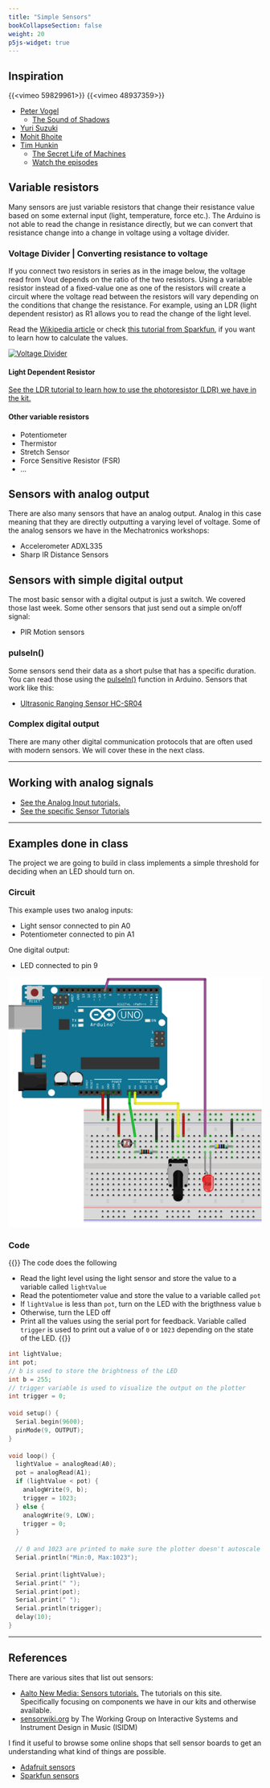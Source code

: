 ```yaml
---
title: "Simple Sensors"
bookCollapseSection: false
weight: 20
p5js-widget: true
---
```


## Inspiration

{{<vimeo 59829961>}}
{{<vimeo 48937359>}}

- [Peter Vogel](http://vogelexhibition.weebly.com/)
  - [The Sound of Shadows](https://vimeo.com/59829961)
- [Yuri Suzuki](https://www.yurisuzuki.com/)
- [Mohit Bhoite](https://www.bhoite.com/sculptures/)
- [Tim Hunkin](https://www.timhunkin.com/)
  - [The Secret Life of Machines](https://www.secretlifeofmachines.com/)
  - [Watch the episodes](https://www.exploratorium.edu/ronh/SLOM/)

## Variable resistors

Many sensors are just variable resistors that change their resistance value based on some external input (light, temperature, force etc.). The Arduino is not able to read the change in resistance directly, but we can convert that resistance change into a change in voltage using a voltage divider.

### Voltage Divider | Converting resistance to voltage

If you connect two resistors in series as in the image below, the voltage read from Vout depends on the ratio of the two resistors. Using a variable resistor instead of a fixed-value one as one of the resistors will create a circuit where the voltage read between the resistors will vary depending on the conditions that change the resistance. For example, using an LDR (light dependent resistor) as R1 allows you to read the change of the light level.

Read the [Wikipedia article](https://en.wikipedia.org/wiki/Voltage_divider) or check [this tutorial from Sparkfun](https://learn.sparkfun.com/tutorials/voltage-dividers/all), if you want to learn how to calculate the values.

[![Voltage Divider](/images/tutorials/electronics/voltage-divider.jpg)](/images/tutorials/electronics/voltage-divider.jpg)

#### Light Dependent Resistor

[See the LDR tutorial to learn how to use the photoresistor (LDR) we have in the kit.](../../../../tutorials/arduino-and-electronics/sensors/light-ldr/)

#### Other variable resistors

- Potentiometer
- Thermistor
- Stretch Sensor
- Force Sensitive Resistor (FSR)
- ...

## Sensors with analog output

There are also many sensors that have an analog output. Analog in this case meaning that they are directly outputting a varying level of voltage. Some of the analog sensors we have in the Mechatronics workshops:

- Accelerometer ADXL335
- Sharp IR Distance Sensors

## Sensors with simple digital output

The most basic sensor with a digital output is just a switch. We covered those last week. Some other sensors that just send out a simple on/off signal:

- PIR Motion sensors

### pulseIn()

Some sensors send their data as a short pulse that has a specific duration. You can read those using the [pulseIn()](https://www.arduino.cc/reference/en/language/functions/advanced-io/pulsein/) function in Arduino. Sensors that work like this:

- [Ultrasonic Ranging Sensor HC-SR04](../../../../tutorials/arduino-and-electronics/sensors/distance-ultrasonic-hc-sr04/)

### Complex digital output

There are many other digital communication protocols that are often used with modern sensors. We will cover these in the next class.

---

## Working with analog signals

- [See the Analog Input tutorials.](../../../../tutorials/arduino-and-electronics/arduino/)
- [See the specific Sensor Tutorials](../../../../tutorials/arduino-and-electronics/sensors/)

---

## Examples done in class

The project we are going to build in class implements a simple threshold for deciding when an LED should turn on.

### Circuit

This example uses two analog inputs:

- Light sensor connected to pin A0
- Potentiometer connected to pin A1

One digital output:

- LED connected to pin 9

[![Example Breadboard image](./img/example-bb.png)](./img/example-bb.png)

### Code

{{<hint info>}}
The code does the following
- Read the light level using the light sensor and store the value to a variable called `lightValue`
- Read the potentiometer value and store the value to a variable called `pot`
- If `lightValue` is less than `pot`, turn on the LED with the brigthness value `b`
- Otherwise, turn the LED off
- Print all the values using the serial port for feedback. Variable called `trigger` is used to print out a value of `0` or `1023` depending on the state of the LED.
{{</hint>}}

```c
int lightValue;
int pot;
// b is used to store the brightness of the LED
int b = 255;
// trigger variable is used to visualize the output on the plotter
int trigger = 0;

void setup() {
  Serial.begin(9600);
  pinMode(9, OUTPUT);
}

void loop() {
  lightValue = analogRead(A0);
  pot = analogRead(A1);
  if (lightValue < pot) {
    analogWrite(9, b);
    trigger = 1023;
  } else {
    analogWrite(9, LOW);
    trigger = 0;
  }

  // 0 and 1023 are printed to make sure the plotter doesn't autoscale
  Serial.println("Min:0, Max:1023");

  Serial.print(lightValue);
  Serial.print(" ");
  Serial.print(pot);
  Serial.print(" ");
  Serial.println(trigger);
  delay(10);
}
```

---

## References

There are various sites that list out sensors:

- [Aalto New Media: Sensors tutorials.](../../../../tutorials/arduino-and-electronics/sensors/) The tutorials on this site. Specifically focusing on components we have in our kits and otherwise available.
- [sensorwiki.org](https://sensorwiki.org/) by The Working Group on Interactive Systems and Instrument Design in Music (ISIDM)

I find it useful to browse some online shops that sell sensor boards to get an understanding what kind of things are possible. 

- [Adafruit sensors](https://www.adafruit.com/category/35)
- [Sparkfun sensors](https://www.sparkfun.com/categories/23)

